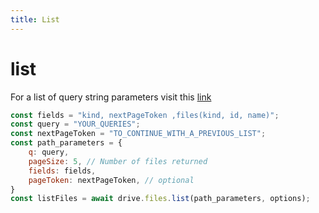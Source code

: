 ```yaml
---
title: List
---
```

# list
For a list of query string parameters visit this [link][5]
```js
const fields = "kind, nextPageToken ,files(kind, id, name)";
const query = "YOUR_QUERIES";
const nextPageToken = "TO_CONTINUE_WITH_A_PREVIOUS_LIST";
const path_parameters = {
    q: query,
    pageSize: 5, // Number of files returned
    fields: fields,
    pageToken: nextPageToken, // optional
}
const listFiles = await drive.files.list(path_parameters, options);
```
[5]: https://developers.google.com/drive/api/guides/search-files
